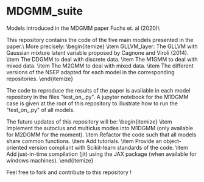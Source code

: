# MDGMM_suite
 Models introduced in the MDGMM paper Fuchs et. al  (2020)\\

 This repository contains the code of the five main models presented in the paper.\\
 More precisely:
 \begin{itemize}
   \item GLLVM_layer: The GLLVM with Gaussian mixture latent variable proposed by Cagnone and Viroli (2014).
   \item The DDGMM to deal with discrete data.
   \item The M1GMM to deal with mixed data.
   \item The M2GMM to deal with mixed data.
   \item The different versions of the NSEP adapted for each model in the corresponding repositories.
 \end{itemize}

 The code to reproduce the results of the paper is available in each model repository in the files "test_on_<name-of-the-dataset>.py".
 A jupyter notebook for the M1DGMM case is given at the root of this repository to illustrate how to run the "test_on_<name-of-the-dataset>.py" of all models.

 The future updates of this repository will be:
 \begin{itemize}
   \item Implement the autoclus and multiclus modes into M1DGMM (only available for M2DGMM for the moment).
   \item Refactor the code such that all models share common functions.
   \item Add tutorials.
   \item Provide an object-oriented version compliant with Scikit-learn standards of the code.
   \item Add just-in-time compilation (jit) using the JAX package (when available for windows machines).
 \end{itemize}

 Feel free to fork and contribute to this repository !
